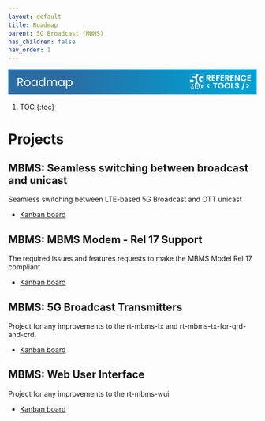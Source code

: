 ```yaml
---
layout: default
title: Roadmap
parent: 5G Broadcast (MBMS)
has_children: false
nav_order: 1
---
```

<img src="../../assets/images/Banner_Roadmap.png" /> 

1. TOC
{:toc}

# Projects

## MBMS: Seamless switching between broadcast and unicast
Seamless switching between LTE-based 5G Broadcast and OTT unicast
* [Kanban board](https://github.com/orgs/5G-MAG/projects/7)

## MBMS: MBMS Modem - Rel 17 Support
The required issues and features requests to make the MBMS Model Rel 17 compliant
* [Kanban board](https://github.com/orgs/5G-MAG/projects/24)

## MBMS: 5G Broadcast Transmitters
Project for any improvements to the rt-mbms-tx and rt-mbms-tx-for-qrd-and-crd.
* [Kanban board](https://github.com/orgs/5G-MAG/projects/29)

## MBMS: Web User Interface
Project for any improvements to the rt-mbms-wui
* [Kanban board](https://github.com/orgs/5G-MAG/projects/28)
